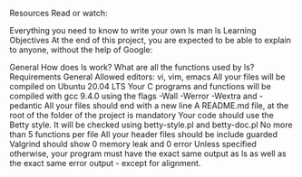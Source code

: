 Resources
Read or watch:

Everything you need to know to write your own ls
man ls
Learning Objectives
At the end of this project, you are expected to be able to explain to anyone, without the help of Google:

General
How does ls work?
What are all the functions used by ls?
Requirements
General
Allowed editors: vi, vim, emacs
All your files will be compiled on Ubuntu 20.04 LTS
Your C programs and functions will be compiled with gcc 9.4.0 using the flags -Wall -Werror -Wextra and -pedantic
All your files should end with a new line
A README.md file, at the root of the folder of the project is mandatory
Your code should use the Betty style. It will be checked using betty-style.pl and betty-doc.pl
No more than 5 functions per file
All your header files should be include guarded
Valgrind should show 0 memory leak and 0 error
Unless specified otherwise, your program must have the exact same output as ls as well as the exact same error output - except for alignment.

